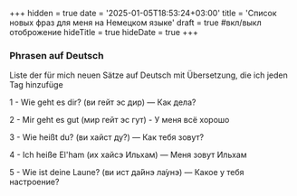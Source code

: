 +++
hidden = true
date = '2025-01-05T18:53:24+03:00'
title = 'Список новых фраз для меня на Немецком языке'
draft = true  #вкл/выкл отоброжение
hideTitle = true 
hideDate = true
+++

### Phrasen auf Deutsch

Liste der für mich neuen Sätze auf Deutsch mit Übersetzung, die ich jeden Tag hinzufüge

1 - Wie geht es dir? (ви гейт эс дир) — Как дела? 

2 - Mir geht es gut (мир гейт эс гут) - У меня всё хорошо

3 - Wie heißt du? (ви хайст ду?) — Как тебя зовут?

4 - Ich heiße El'ham (их хайсэ Ильхам) — Меня зовут Ильхам

5 - Wie ist deine Laune? (ви ист да́йнэ ла́унэ) — Какое у тебя настроение?